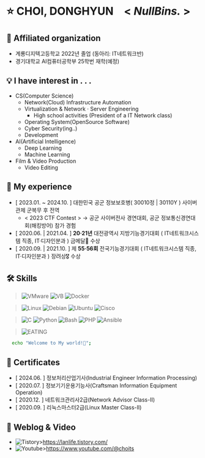 # ⭐ CHOI, DONGHYUN &ensp; < *NullBins.* >

## 📍 Affiliated organization
- 계룡디지텍고등학교 2022년 졸업 (동아리: IT네트워크반)
- 경기대학교 AI컴퓨터공학부 25학번 재학(예정)

## 💡 I have interest in . . .
- CS(Computer Science)
  - Network(Cloud) Infrastructure Automation
  - Virtualization & Network · Server Engineering
    - High school activities (President of a IT Network class)
  - Operating System(OpenSource Software)
  - Cyber Security(ing..)
  - Development
- AI(Artificial Intelligence)
  - Deep Learning
  - Machine Learning
- Film & Video Production
  - Video Editing

## 🎇 My experience
- [ 2023.01. ~ 2024.10. ] 대한민국 공군 정보보호병( 30010정 | 30110Y ) 사이버관제 군복무 후 전역
  * < 2023 CTF Contest > → 공군 사이버전사 경연대회, 공군 정보통신경연대회(해킹방어) 참가 경험
- [ 2020.06. | 2021.04. ] **20·21년** 대전광역시 지방기능경기대회 ( IT네트워크시스템 직종, IT·디자인분과 ) 금메달🥇 수상
- [ 2020.09. | 2021.10. ] 제 **55·56회** 전국기능경기대회 ( IT네트워크시스템 직종, IT·디자인분과 ) 장려상🎖 수상

## 🛠 Skills
> ![VMware](https://img.shields.io/badge/VMware-607078.svg?&style=for-the-badge&logo=vmware&logoColor=white)
> ![VB](https://img.shields.io/badge/VirtualBox-2F61B4.svg?&style=for-the-badge&logo=VirtualBox&logoColor=white)
> ![Docker](https://img.shields.io/badge/Docker-2496ED.svg?&style=for-the-badge&logo=Docker&logoColor=white)

> ![Linux](https://img.shields.io/badge/Linux-FCC624.svg?&style=for-the-badge&logo=Linux&logoColor=white)
> ![Debian](https://img.shields.io/badge/Debian-A81D33.svg?&style=for-the-badge&logo=Debian&logoColor=white)
> ![Ubuntu](https://img.shields.io/badge/Ubuntu-E95420.svg?&style=for-the-badge&logo=Ubuntu&logoColor=white)
> ![Cisco](https://img.shields.io/badge/Cisco_Network-1BA0D7.svg?&style=for-the-badge&logo=Cisco&logoColor=white)

> ![C](https://img.shields.io/badge/C-A8B9CC.svg?&style=for-the-badge&logo=C&logoColor=white)
> ![Python](https://img.shields.io/badge/Python-3776AB.svg?&style=for-the-badge&logo=Python&logoColor=white)
> ![Bash](https://img.shields.io/badge/Bash_Shell-4EAA25.svg?&style=for-the-badge&logo=gnuBash&logoColor=white)
> ![PHP](https://img.shields.io/badge/PHP-777BB4.svg?&style=for-the-badge&logo=PHP&logoColor=white)
> ![Ansible](https://img.shields.io/badge/Ansible-EE0000.svg?&style=for-the-badge&logo=Ansible&logoColor=white)

> ![EATING](https://img.shields.io/badge/I'M_EATING_VERY_WELL-F4AF47.svg?&style=social&logoColor=white)

```bash
  echo "Welcome to My world!🥰";
```

## 📜 Certificates
- [ 2024.06. ] 정보처리산업기사(Industrial Engineer Information Processing)
- [ 2020.07. ] 정보기기운용기능사(Craftsman Information Equipment Operation)
- [ 2020.12. ] 네트워크관리사2급(Network Advisor Class-II)
- [ 2020.09. ] 리눅스마스터2급(Linux Master Class-II)

## 💾 Weblog & Video
- ![Tistory](https://img.shields.io/badge/Tistory-EC4815.svg?&style=for-the-badge&logo=Tistory&logoColor=white)><https://lanlife.tistory.com/>
- ![Youtube](https://img.shields.io/badge/Youtube-FF0000.svg?&style=for-the-badge&logo=youtube&logoColor=white)><https://www.youtube.com/@choits>
